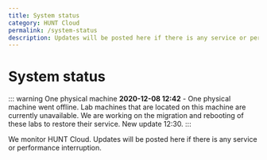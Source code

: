 ```yaml
---
title: System status
category: HUNT Cloud
permalink: /system-status
description: Updates will be posted here if there is any service or performance interruption.
---
```


# System status

::: warning One physical machine
**2020-12-08 12:42** - One physical machine went offline. Lab machines that are located on this machine are currently unavailable. We are working on the migration and rebooting of these labs to restore their service. New update 12:30.
:::


<!--

::: tip All systems
Operational.
:::


# Colors

- Green = operational.
- Yellow = reduced performance.
- Red = some or all services are inaccessible.


# Example statement

Reduced performance reported. We are investigating. Next update expected 14:30.


# Statement construction

1. State what's reported, such as
   - Reduced performance reported.
   - Inaccessible labs reported.
   - Connection difficulties reported.

2. State what we are doing, such as
   - We are investigating.
   - We will start to investigate first thing in the morning.

3. State next expected info update, such as
   - Next update expected (e.g. 30 min after statement)

# Color examples

::: tip All systems
Operational
:::

::: warning All systems
**2020-00-00 22:46** - Reduced performance reported. We are investigating. Next update expected 23:30.
:::

::: danger Lab access
**2020-00-00 22:46** - Some labs are inaccsessible. We are investigating. Next update expected 23:30.
:::

::: danger All systems
Shut off.
:::

-->

We monitor HUNT Cloud. Updates will be posted here if there is any service or performance interruption.

